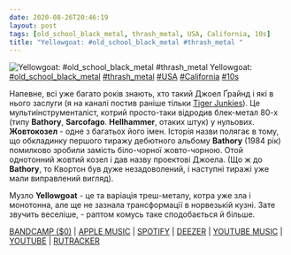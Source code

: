 ```yaml
---
date: 2020-08-26T20:46:19
layout: post
tags: [old_school_black_metal, thrash_metal, USA, California, 10s]
title: "Yellowgoat: #old_school_black_metal #thrash_metal "
---
```

![Yellowgoat: #old_school_black_metal #thrash_metal ](https://res.cloudinary.com/vast-space-unexplored/image/upload/q_auto,dpr_auto,w_auto/photos/photo_1043_26-08-2020_20-46-19.jpg)
Yellowgoat: [#old_school_black_metal](/tags/#old_school_black_metal) [#thrash_metal](/tags/#thrash_metal) [#USA](/tags/#USA) [#California](/tags/#California) [#10s](/tags/#10s)

Напевне, всі уже багато років знають, хто такий Джоел Ґрайнд і які в нього заслуги (я на каналі постив раніше тільки [Tiger Junkies](/2020-01-31-tiger-junkies--crossover-thrash-metal-japan-00s)). Це мультиінструменталіст, котрий просто-таки відродив блек-метал 80-х (типу **Bathory**, **Sarcofago**. **Hellhammer**, отаких штук) у нульових. **Жовтокозел** - одне з багатьох його імен. Історія назви полягає в тому, що обкладинку першого тиражу дебютного альбому **Bathory** (1984 рік) помилково зробили замість біло-чорної жовто-чорною. Отой однотонний жовтий козел і дав назву проектові Джоела. (Що ж до **Bathory**, то Квортон був дуже незадоволений, і наступні тиражі уже мали виправлений вигляд).

Музло **Yellowgoat** - це та варіація треш-металу, котра уже зла і монотонна, але ще не зазнала трансформації в норвезькій кузні. Зате звучить веселіше, - раптом комусь таке сподобається й більше.

[BANDCAMP ($0)](https://joelgrind.bandcamp.com/album/the-yellowgoat-sessions) \| [APPLE MUSIC](https://music.apple.com/ru/album/the-yellowgoat-sessions/1346844679) \| [SPOTIFY](https://open.spotify.com/album/6mWNuo9Ewv4BO5eHRuWwWL) \| [DEEZER](https://open.spotify.com/album/6mWNuo9Ewv4BO5eHRuWwWL) \| [YOUTUBE MUSIC](https://music.youtube.com/playlist?list=OLAK5uy_moFZlTyTckbC5ruubXwI_U5OSL4uASuRY) \| [YOUTUBE](https://www.youtube.com/playlist?list=OLAK5uy_lApThdbal4PKvlLvZii7Pfe4i4rEdUA_s) \| [RUTRACKER](https://rutracker.org/forum/viewtopic.php?t=4318921)